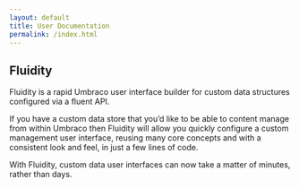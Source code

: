 ```yaml
---
layout: default
title: User Documentation
permalink: /index.html
---
```


## Fluidity

Fluidity is a rapid Umbraco user interface builder for custom data structures configured via a fluent API. 

If you have a custom data store that you’d like to be able to content manage from within Umbraco then Fluidity will allow you quickly configure a custom management user interface, reusing many core concepts and with a consistent look and feel, in just a few lines of code. 

With Fluidity, custom data user interfaces can now take a matter of minutes, rather than days.
